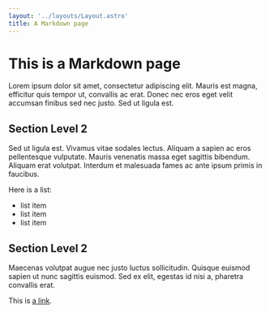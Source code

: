 ```yaml
---
layout: '../layouts/Layout.astro'
title: A Markdown page
---
```


# This is a Markdown page

Lorem ipsum dolor sit amet, consectetur adipiscing elit. Mauris est magna, efficitur quis tempor ut, convallis ac erat. Donec nec eros eget velit accumsan finibus sed nec justo. Sed ut ligula est.

## Section Level 2

Sed ut ligula est. Vivamus vitae sodales lectus. Aliquam a sapien ac eros pellentesque vulputate. Mauris venenatis massa eget sagittis bibendum. Aliquam erat volutpat. Interdum et malesuada fames ac ante ipsum primis in faucibus.

Here is a list:

- list item
- list item
- list item

## Section Level 2

Maecenas volutpat augue nec justo luctus sollicitudin. Quisque euismod sapien ut nunc sagittis euismod. Sed ex elit, egestas id nisi a, pharetra convallis erat.

This is [a link]().
